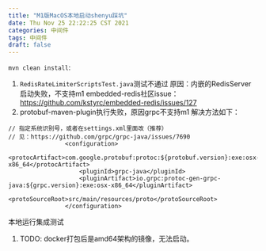 ```yaml
---
title: "M1版MacOS本地启动shenyu踩坑"
date: Thu Nov 25 22:22:25 CST 2021
categories: 中间件
tags: 中间件
draft: false
---
```


`mvn clean install`:

1. `RedisRateLimiterScriptsTest.java`测试不通过
原因：内嵌的RedisServer启动失败，不支持m1
embedded-redis社区issue：https://github.com/kstyrc/embedded-redis/issues/127
2. protobuf-maven-plugin执行失败，原因grpc不支持m1
解决方法如下：
```
// 指定系统识别号，或者在settings.xml里面改（推荐）
// 见：https://github.com/grpc/grpc-java/issues/7690
                <configuration>
                    <protocArtifact>com.google.protobuf:protoc:${protobuf.version}:exe:osx-x86_64</protocArtifact>
                    <pluginId>grpc-java</pluginId>
                    <pluginArtifact>io.grpc:protoc-gen-grpc-java:${grpc.version}:exe:osx-x86_64</pluginArtifact>
                    <protoSourceRoot>src/main/resources/proto</protoSourceRoot>
                </configuration>
```

本地运行集成测试

1. TODO: docker打包后是amd64架构的镜像，无法启动。
